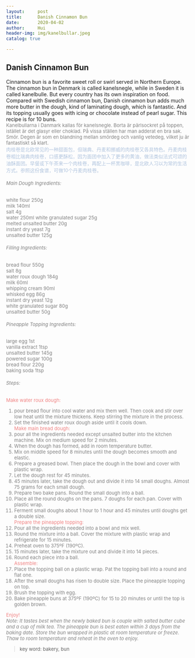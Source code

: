 ```yaml
---
layout:     post
title:      Danish Cinnamon Bun
date:       2020-04-02
author:     Hui
header-img: img/kanelbullar.jpeg
catalog: true

---
```


## Danish Cinnamon Bun

Cinnamon bun is a favorite sweet roll or swirl served in Northern Europe. The cinnamon bun in Denmark is called kanelsnegle, while in Sweden it is called kanelbulle. But every country has its own inspiration on food. Compared with Swedish cinnamon bun, Danish cinnamon bun adds much more butter in the dough, kind of laminating dough, which is fantastic. And its topping usually goes with icing or chocolate instead of pearl sugar. This recipe is for 10 buns.
<br><font size="2"><font color="#808080"> Kanelbullarna i Danmark kallas för kanelsnegle. Borta är pärlsockret på toppen, istället är det glasyr eller choklad. På vissa ställen har man adderat en bra sak. Smör. Degen är som en blandning mellan smördeg och vanlig vetedeg, vilket ju är fantastiskt så klart.
<br><font size="2"><font color="#B0C4DE"> 肉桂卷是北欧常见的一种甜面包，但瑞典、丹麦和挪威的肉桂卷又各具特色。丹麦肉桂卷相比瑞典肉桂卷，口感更酥松，因为面团中加入了更多的黄油，做法类似法式可颂的油酥面团。早餐或下午茶来一个肉桂卷，再配上一杯黑咖啡，是北欧人习以为常的生活方式。参照这份食谱，可做10个丹麦肉桂卷。</font></font>

###### Main Dough Ingredients:

white flour  250g<br/>
milk  140ml<br>
salt  4g<br>
water 250ml
white granulated sugar 25g<br>
melted unsalted butter 20g<br>
instant dry yeast 7g<br>
unsalted butter 125g<br>

###### Filling Ingredients:

bread flour 550g<br/>
salt 8g<br/>
water roux dough 184g<br>
milk 60ml<br>
whipping cream 90ml<br>
whisked egg 86g<br>
instant dry yeast 12g<br>
white granulated sugar 80g<br>
unsalted butter 50g<br>

###### Pineapple Topping Ingredients:

large egg 1st<br>
vanilla extract 1tsp<br>
unsalted butter 145g<br>
powered sugar 100g<br>
bread flour 220g<br>
baking soda 1tsp<br>

###### Steps:

<font color="F08080">Make water roux dough:</font>
1. pour bread flour into cool water and mix them well. Then cook and stir over low heat until the mixture thickens. Keep stirring the mixture in the process. <br>
2. Set the finished water roux dough aside until it cools down.<br>
<font color="F08080">Make main bread dough:</font>
1. pour all the ingredients needed except unsalted butter into the kitchen machine. Mix on medium speed for 2 minutes.<br>
2. When the dough has formed, add in room temperature butter.<br>
3. Mix on middle speed for 8 minutes until the dough becomes smooth and elastic.<br>
4. Prepare a greased bowl. Then place the dough in the bowl and cover with plastic wrap.<br>
5. Let the dough rest for 45 minutes.<br>
6. 45 minutes later, take the dough out and divide it into 14 small doughs. Almost 75 grams for each small dough.<br>
7. Prepare two bake pans. Round the small dough into a ball.<br>
8. Place all the round doughs on the pans. 7 doughs for each pan. Cover with plastic wrap.<br>
9. Ferment small doughs about 1 hour to 1 hour and 45 minutes until doughs get a double size.<br>
<font color="F08080">Prepare the pineapple topping:</font>
1. Pour all the ingredients needed into a bowl and mix well.<br>
2. Round the mixture into a ball. Cover the mixture with plastic wrap and refrigerate for 15 minutes.<br>
3. Preheat oven to 375ºF (190ºC).<br>
4. 15 minutes later, take the mixture out and divide it into 14 pieces.<br>
5. Round each piece into a ball.<br>
<font color="F08080"> Assemble:</font>
1. Place the topping ball on a plastic wrap. Pat the topping ball into a round and flat one.<br>
2. After the small doughs has risen to double size. Place the pineapple topping on top.<br>
3. Brush the topping with egg.<br>
4. Bake pineapple buns at 375ºF (190ºC) for 15 to 20 minutes or until the top is golden brown.<br>

<font color="F08080">Enjoy!</font>
_<br><font size="2"><font color="#808080">Note: It tastes best when the newly baked bun is couple with salted butter cube and a cup of milk tea. The pineapple bun is best eaten within 3 days from the baking date. Store the bun wrapped in plastic at room temperature or freeze. Thaw to room temperature and reheat in the oven to enjoy.</font></font>_


>key word: bakery, bun

